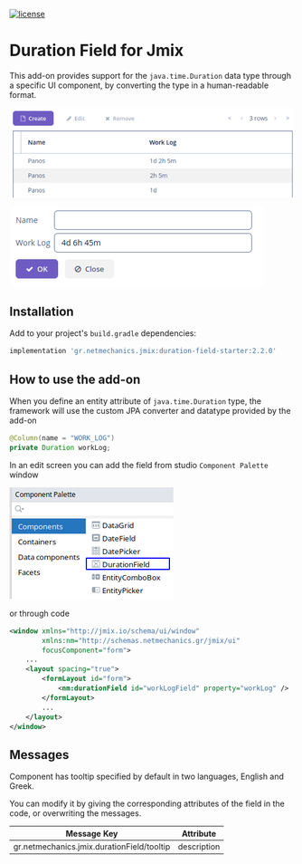 [![license](https://img.shields.io/badge/license-Apache%20License%202.0-blue.svg?style=flat)](http://www.apache.org/licenses/LICENSE-2.0)

# Duration Field for Jmix

This add-on provides support for the `java.time.Duration` data type through a specific UI component, by converting the type in a human-readable format.

![](./docs/preview1.png)

![](./docs/preview2.png)

## Installation

Add to your project's `build.gradle` dependencies:

```gradle
implementation 'gr.netmechanics.jmix:duration-field-starter:2.2.0'
```
## How to use the add-on

When you define an entity attribute of `java.time.Duration` type, the framework will use the custom JPA converter and datatype provided by the add-on

```java
@Column(name = "WORK_LOG") 
private Duration workLog;
```
In an edit screen you can add the field from studio `Component Palette` window

![](./docs/palette.png)

or through code

```xml
<window xmlns="http://jmix.io/schema/ui/window"
        xmlns:nm="http://schemas.netmechanics.gr/jmix/ui"
        focusComponent="form">
    ...
    <layout spacing="true">
        <formLayout id="form">
            <nm:durationField id="workLogField" property="workLog" />
        </formLayout>
        ...
    </layout>
</window>
```

## Messages

Component has tooltip specified by default in two languages, English and Greek. 

You can modify it by giving the corresponding attributes of the field in the code, or overwriting the messages.

| Message Key                                | Attribute   |
|--------------------------------------------| ----------- |
| gr.netmechanics.jmix.durationField/tooltip | description |

